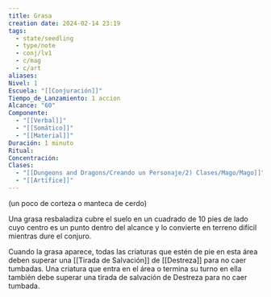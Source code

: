 ```yaml
---
title: Grasa
creation date: 2024-02-14 23:19
tags:
  - state/seedling
  - type/note
  - conj/lv1
  - c/mag
  - c/art
aliases: 
Nivel: 1
Escuela: "[[Conjuración]]"
Tiempo_de_Lanzamiento: 1 accion
Alcance: "60"
Componente:
  - "[[Verbal]]"
  - "[[Somático]]"
  - "[[Material]]"
Duración: 1 minuto
Ritual: 
Concentración: 
Clases:
  - "[[Dungeons and Dragons/Creando un Personaje/2) Clases/Mago/Mago]]"
  - "[[Artífice]]"
---
```

(un poco de corteza o manteca de cerdo)

Una grasa resbaladiza cubre el suelo en un cuadrado de 10 pies de lado cuyo centro es un punto dentro del alcance y lo convierte en terreno difícil mientras dure el conjuro.

Cuando la grasa aparece, todas las criaturas que estén de pie en esta área deben superar una [[Tirada de Salvación]] de [[Destreza]] para no caer tumbadas. Una criatura que entra en el área o termina su turno en ella también debe superar una tirada de salvación de Destreza para no caer tumbada.

